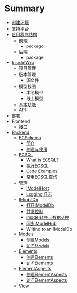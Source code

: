 # Summary

* [创建环境](README.md)
* 支持平台
* [应用程序结构](ying-yong-cheng-xu-jie-gou.md)
  * 前端
    * package
  * 后端
    * package
* [ImodelWeb](imodelweb.md)
  * 项目管理
  * 版本管理
    * 源文件
  * 模型视图
    * 本地模型
    * 线上模型
  * [基本功能](imodelweb/gong-neng.md)
  * API
* 部署
* [Frontend](chapter1.md)
  * [接口](chapter1/jie-kou.md)
* [Backend](backend.md)
  * [ECSchema](backend/ecschema/ecschema.md)
    * [简介](backend/ecschema/jian-jie.md)
    * [创建与使用](backend/ecschema/chuang-jian-yu-shi-yong.md)
  * [ECSQL](backend/ECSQL/ecsql.md)
    * [What is ECSQL?](backend/ECSQL/what-is-ecsql.md)
    * [执行ECSQL](backend/ECSQL/zhi-xing-ecsql.md)
    * [Code Examples](backend/ECSQL/code-examples.md)
    * [常用ECSQL查询](backend/ECSQL/frequently-used-ecsql-queries.md)
  * [管理](backend/admin/administration.md)
    * [IModelHost](backend/admin/imodelhost.md)
    * [Logging 日志](backend/admin/logging-ri-zhi.md)
  * [IModelDb](backend/imodeldb/imodeldb.md)
    * [打开IModelDb](backend/imodeldb/da-kai-imodeldb.md)
    * [并发控制](backend/imodeldb/concurrency-control.md)
    * [imodel转换与数据交换](backend/imodeldb/imodelshu-ju-zhuan-huan-yu-jiao-hu.md)
    * [同步iModelHub](backend/imodeldb/tong-bu-imodelhub.md)
    * [Writing to an IModelDb](backend/imodeldb/writing-to-an-imodeldb.md)
  * [Models](backend/models/models.md)
    * [创建Models](backend/models/create-models.md)
    * [访问Models](backend/models/fang-wen-models.md)
  * [Elements](backend/elements/elements.md)
    * [创建Elements](backend/elements/create-elements.md)
    * [访问Elements](backend/elements/fang-wenelements.md)
  * [ElementAspects](backend/elementaspects/elementaspects.md)
    * [创建ElementAspects](backend/elementaspects/chuang-jian-elementaspects.md)
    * [访问ElementAspects](backend/elementaspects/fangwen-elementaspects.md)
  * [View](backend/ecschema/view.md)

